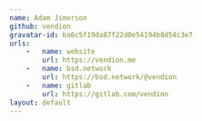 ```yaml
---
name: Adam Jimerson
github: vendion
gravatar-id: ba6c5f19da87f22d0e54194b8d54c3e7
urls:
    -   name: website
        url: https://vendion.me
    -   name: bsd.network
        url: https://bsd.network/@vendion
    -   name: gitlab
        url: https://gitlab.com/vendion
layout: default
---
```

